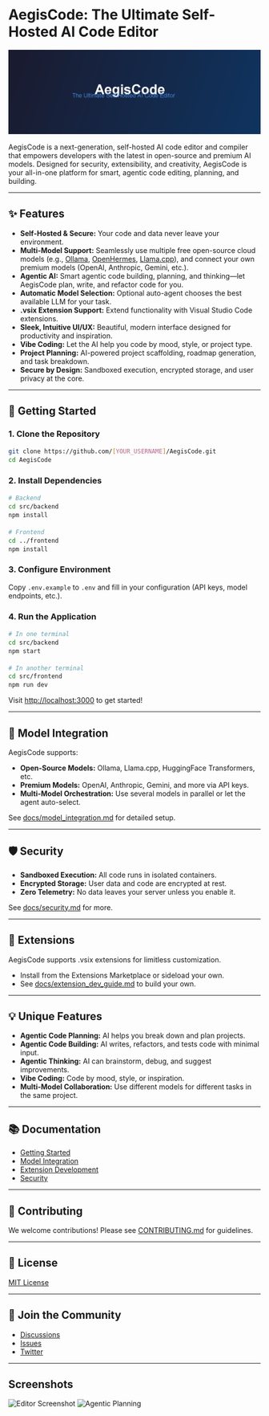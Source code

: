 # AegisCode: The Ultimate Self-Hosted AI Code Editor

![AegisCode Banner](docs/assets/banner.png)

AegisCode is a next-generation, self-hosted AI code editor and compiler that empowers developers with the latest in open-source and premium AI models. Designed for security, extensibility, and creativity, AegisCode is your all-in-one platform for smart, agentic code editing, planning, and building.

---

## ✨ Features

- **Self-Hosted & Secure:** Your code and data never leave your environment.
- **Multi-Model Support:** Seamlessly use multiple free open-source cloud models (e.g., [Ollama](https://ollama.com/), [OpenHermes](https://huggingface.co/openhermes), [Llama.cpp](https://github.com/ggerganov/llama.cpp)), and connect your own premium models (OpenAI, Anthropic, Gemini, etc.).
- **Agentic AI:** Smart agentic code building, planning, and thinking—let AegisCode plan, write, and refactor code for you.
- **Automatic Model Selection:** Optional auto-agent chooses the best available LLM for your task.
- **.vsix Extension Support:** Extend functionality with Visual Studio Code extensions.
- **Sleek, Intuitive UI/UX:** Beautiful, modern interface designed for productivity and inspiration.
- **Vibe Coding:** Let the AI help you code by mood, style, or project type.
- **Project Planning:** AI-powered project scaffolding, roadmap generation, and task breakdown.
- **Secure by Design:** Sandboxed execution, encrypted storage, and user privacy at the core.

---

## 🚀 Getting Started

### 1. Clone the Repository

```bash
git clone https://github.com/[YOUR_USERNAME]/AegisCode.git
cd AegisCode
```

### 2. Install Dependencies

```bash
# Backend
cd src/backend
npm install

# Frontend
cd ../frontend
npm install
```

### 3. Configure Environment

Copy `.env.example` to `.env` and fill in your configuration (API keys, model endpoints, etc.).

### 4. Run the Application

```bash
# In one terminal
cd src/backend
npm start

# In another terminal
cd src/frontend
npm run dev
```

Visit [http://localhost:3000](http://localhost:3000) to get started!

---

## 🧠 Model Integration

AegisCode supports:

- **Open-Source Models:** Ollama, Llama.cpp, HuggingFace Transformers, etc.
- **Premium Models:** OpenAI, Anthropic, Gemini, and more via API keys.
- **Multi-Model Orchestration:** Use several models in parallel or let the agent auto-select.

See [docs/model_integration.md](docs/model_integration.md) for detailed setup.

---

## 🛡️ Security

- **Sandboxed Execution:** All code runs in isolated containers.
- **Encrypted Storage:** User data and code are encrypted at rest.
- **Zero Telemetry:** No data leaves your server unless you enable it.

See [docs/security.md](docs/security.md) for more.

---

## 🧩 Extensions

AegisCode supports .vsix extensions for limitless customization.

- Install from the Extensions Marketplace or sideload your own.
- See [docs/extension_dev_guide.md](docs/extension_dev_guide.md) to build your own.

---

## 💡 Unique Features

- **Agentic Code Planning:** AI helps you break down and plan projects.
- **Agentic Code Building:** AI writes, refactors, and tests code with minimal input.
- **Agentic Thinking:** AI can brainstorm, debug, and suggest improvements.
- **Vibe Coding:** Code by mood, style, or inspiration.
- **Multi-Model Collaboration:** Use different models for different tasks in the same project.

---

## 📚 Documentation

- [Getting Started](docs/getting_started.md)
- [Model Integration](docs/model_integration.md)
- [Extension Development](docs/extension_dev_guide.md)
- [Security](docs/security.md)

---

## 🤝 Contributing

We welcome contributions! Please see [CONTRIBUTING.md](CONTRIBUTING.md) for guidelines.

---

## 📄 License

[MIT License](LICENSE)

---

## 🌟 Join the Community

- [Discussions](https://github.com/[YOUR_USERNAME]/AegisCode/discussions)
- [Issues](https://github.com/[YOUR_USERNAME]/AegisCode/issues)
- [Twitter](https://twitter.com/[YOUR_PROJECT])

---

## Screenshots

![Editor Screenshot](docs/assets/editor.png)
![Agentic Planning](docs/assets/agentic_planning.png)
